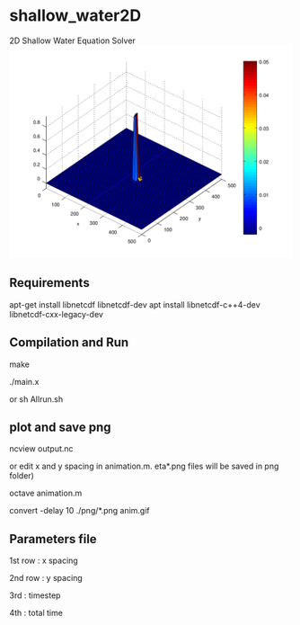 # shallow_water2D
2D Shallow Water Equation Solver
![alt text](https://github.com/b2kay/shallow_water2D/blob/master/anim.gif "flat")
## Requirements
 apt-get install libnetcdf libnetcdf-dev
 apt install libnetcdf-c++4-dev libnetcdf-cxx-legacy-dev
## Compilation and Run

 make
 
 ./main.x
 

or 
 sh Allrun.sh

## plot and save png
 ncview output.nc
 
or 
edit x and y spacing in animation.m. eta*.png files will be saved in png folder)

 octave animation.m
 
 convert -delay 10 ./png/*.png anim.gif

## Parameters file
1st row : x spacing

2nd row : y spacing

3rd : timestep

4th : total time

